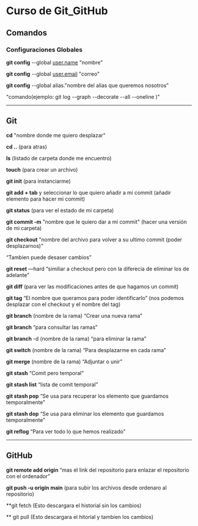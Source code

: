 
# Curso de Git_GitHub 

## Comandos

### Configuraciones Globales

**git config** --global [user.name](http://user.name/) "nombre"

**git config** --global [user.email](http://user.email/) "correo"

**git config**  --global alias."nombre del alias que queremos nosotros"

"comando(ejemplo: git log --graph --decorate --all --oneline )"

---

## Git

**cd** "nombre donde me quiero desplazar"

**cd ..** (para atras)

**ls** (listado de carpeta donde me encuentro)

**touch** (para crear un archivo)

**git init** (para instanciarme)

**git add + tab** y seleccionar lo que quiero añadir a mi commit (añadir elemento para hacer mi commit)

**git status** (para ver el estado de mi carpeta)

**git commit -m** "nombre que le quiero dar a mi commit" (hacer una versión de mi carpeta)

**git checkout** "nombre del archivo para volver a su ultimo commit (poder desplazarnos)"

“Tambien puede desaser cambios”

**git reset** —hard “similiar a checkout pero con la diferecia de eliminar los de adelante”

**git diff** (para ver las modificaciones antes de que hagamos un commit)

**git tag** “El nombre que queramos para poder identificarlo” (nos podemos desplazar con el checkout y el nombre del tag)

**git branch** (nombre de la rama) “Crear una nueva rama”

**git branch** “para consultar las ramas”

**git branch** -d (nombre de la rama) “para eliminar la rama”

**git switch** (nombre de la rama) “Para desplazarme en cada rama”

**git merge** (nombre de la rama) “Adjuntar o unir”

**git stash** “Comit pero temporal”

**git stash list** “lista de comit temporal”

**git stash pop** “Se usa para recuperar los elemento que guardamos temporalmente”

**git stash dop** “Se usa para eliminar los elemento que guardamos temporalmente”

**git reflog** “Para ver todo lo que hemos realizado”

---

## GitHub

**git remote add origin** “mas el link del repositorio para enlazar el repositorio con el ordenador”

**git push -u origin main**  (para subir los archivos desde ordenaro al repositorio)

**git fetch (Esto descargara el historial sin los cambios)

** git pull (Esto descargara el hitorial y tambien los cambios)



